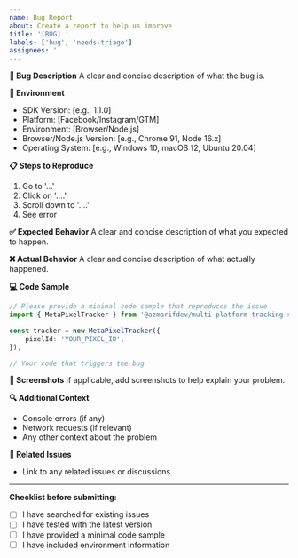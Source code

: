 ```yaml
---
name: Bug Report
about: Create a report to help us improve
title: '[BUG] '
labels: ['bug', 'needs-triage']
assignees: ''
---
```


**🐛 Bug Description** A clear and concise description of what the bug is.

**🔧 Environment**

- SDK Version: [e.g., 1.1.0]
- Platform: [Facebook/Instagram/GTM]
- Environment: [Browser/Node.js]
- Browser/Node.js Version: [e.g., Chrome 91, Node 16.x]
- Operating System: [e.g., Windows 10, macOS 12, Ubuntu 20.04]

**📋 Steps to Reproduce**

1. Go to '...'
2. Click on '....'
3. Scroll down to '....'
4. See error

**✅ Expected Behavior** A clear and concise description of what you expected to
happen.

**❌ Actual Behavior** A clear and concise description of what actually
happened.

**💻 Code Sample**

```typescript
// Please provide a minimal code sample that reproduces the issue
import { MetaPixelTracker } from '@azmarifdev/multi-platform-tracking-sdk';

const tracker = new MetaPixelTracker({
    pixelId: 'YOUR_PIXEL_ID',
});

// Your code that triggers the bug
```

**📸 Screenshots** If applicable, add screenshots to help explain your problem.

**🔍 Additional Context**

- Console errors (if any)
- Network requests (if relevant)
- Any other context about the problem

**🔗 Related Issues**

- Link to any related issues or discussions

---

**Checklist before submitting:**

- [ ] I have searched for existing issues
- [ ] I have tested with the latest version
- [ ] I have provided a minimal code sample
- [ ] I have included environment information
